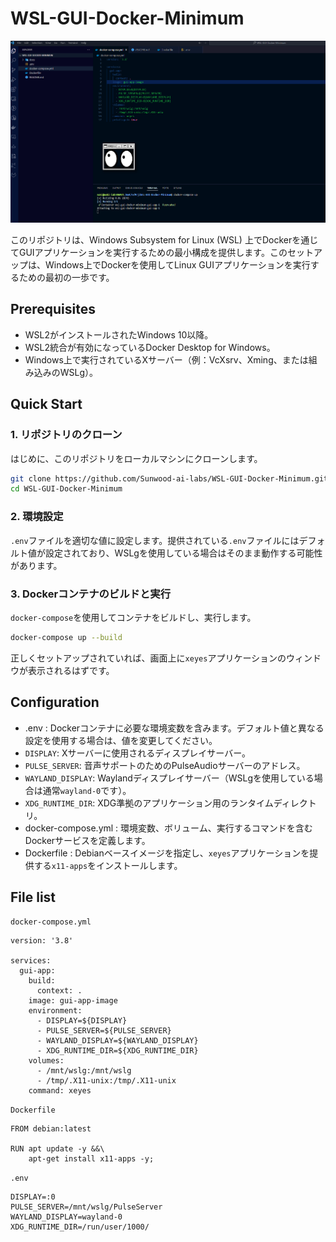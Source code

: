 # WSL-GUI-Docker-Minimum

![](https://github.com/Sunwood-ai-labs/WSL-GUI-Docker-Minimum/blob/main/docs/image.png)


このリポジトリは、Windows Subsystem for Linux (WSL) 上でDockerを通じてGUIアプリケーションを実行するための最小構成を提供します。このセットアップは、Windows上でDockerを使用してLinux GUIアプリケーションを実行するための最初の一歩です。

## Prerequisites
- WSL2がインストールされたWindows 10以降。
- WSL2統合が有効になっているDocker Desktop for Windows。
- Windows上で実行されているXサーバー（例：VcXsrv、Xming、または組み込みのWSLg）。

## Quick Start

### 1. リポジトリのクローン 

はじめに、このリポジトリをローカルマシンにクローンします。

```bash
git clone https://github.com/Sunwood-ai-labs/WSL-GUI-Docker-Minimum.git
cd WSL-GUI-Docker-Minimum

``` 
### 2. 環境設定 

`.env`ファイルを適切な値に設定します。提供されている`.env`ファイルにはデフォルト値が設定されており、WSLgを使用している場合はそのまま動作する可能性があります。 

### 3. Dockerコンテナのビルドと実行 

`docker-compose`を使用してコンテナをビルドし、実行します。

```bash
docker-compose up --build
```



正しくセットアップされていれば、画面上に`xeyes`アプリケーションのウィンドウが表示されるはずです。

## Configuration
- .env : Dockerコンテナに必要な環境変数を含みます。デフォルト値と異なる設定を使用する場合は、値を変更してください。 
- `DISPLAY`: Xサーバーに使用されるディスプレイサーバー。 
- `PULSE_SERVER`: 音声サポートのためのPulseAudioサーバーのアドレス。 
- `WAYLAND_DISPLAY`: Waylandディスプレイサーバー（WSLgを使用している場合は通常`wayland-0`です）。 
- `XDG_RUNTIME_DIR`: XDG準拠のアプリケーション用のランタイムディレクトリ。 
- docker-compose.yml : 環境変数、ボリューム、実行するコマンドを含むDockerサービスを定義します。 
- Dockerfile : Debianベースイメージを指定し、`xeyes`アプリケーションを提供する`x11-apps`をインストールします。


## File list
`docker-compose.yml`
```
version: '3.8'

services:
  gui-app:
    build:
      context: .
    image: gui-app-image
    environment:
      - DISPLAY=${DISPLAY}
      - PULSE_SERVER=${PULSE_SERVER}
      - WAYLAND_DISPLAY=${WAYLAND_DISPLAY}
      - XDG_RUNTIME_DIR=${XDG_RUNTIME_DIR}
    volumes:
      - /mnt/wslg:/mnt/wslg
      - /tmp/.X11-unix:/tmp/.X11-unix
    command: xeyes
```

`Dockerfile`

```
FROM debian:latest

RUN apt update -y &&\
    apt-get install x11-apps -y;
```

`.env`
```
DISPLAY=:0
PULSE_SERVER=/mnt/wslg/PulseServer
WAYLAND_DISPLAY=wayland-0
XDG_RUNTIME_DIR=/run/user/1000/

```
